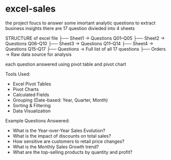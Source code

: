 # excel-sales
the project foucs to answer some imortant analytic questions to extract business insights
there are 17 question divieded into 4 sheets

STRUCTURE of excel file
├── Sheet1 → Questions Q01–Q05
├── Sheet2 → Questions Q06–Q10
├── Sheet3 → Questions Q11–Q14
├── Sheet4 → Questions Q15–Q17
├── Questions → Full list of all 17 questions
├── Orders → Raw data source for analysis


each question answered using pivot table and pivot chart

Tools Used:

- Excel Pivot Tables
- Pivot Charts
- Calculated Fields
- Grouping (Date-based: Year, Quarter, Month)
- Sorting & Filtering
- Data Visualization

Example Questions Answered:

- What is the Year-over-Year Sales Evolution?
- What is the impact of discounts on total sales?
- How sensitive are customers to retail price changes?
- What is the Monthly Sales Growth trend?
- What are the top-selling products by quantity and profit?
